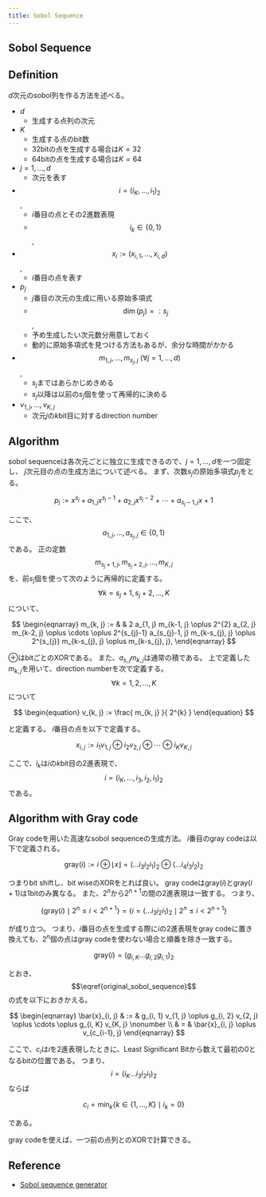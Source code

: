 ```yaml
---
title: Sobol Sequence
---
```


## Sobol Sequence

## Definition
$d$次元のsobol列を作る方法を述べる。

* $d$
    * 生成する点列の次元
* $K$
    * 生成する点のbit数
    * 32bitの点を生成する場合は$K=32$
    * 64bitの点を生成する場合は$K=64$
* $j = 1, \ldots, d$
    * 次元を表す
* $$i = (i_{K}, \ldots, i_{1})_{2}$$,
    * $i$番目の点とその2進数表現
    * $$i_{k} \in \{0, 1\}$$,
* $$x_{i} := (x_{i, 1}, \ldots, x_{i, d})$$,
    * $i$番目の点を表す
* $p_{j}$
    * $j$番目の次元の生成に用いる原始多項式
    * $$\dim(p_{j}) =: s_{j}$$,
    * 予め生成したい次元数分用意しておく
    * 動的に原始多項式を見つける方法もあるが、余分な時間がかかる
* $$m_{1, j}, \ldots, m_{s_{j}, j}\ (\forall j = 1, \ldots, d)$$,
    * $s_{j}$まではあらかじめきめる
    * $s_{j}$以降は以前の$s_{j}$個を使って再帰的に決める
* $v_{1 ,j}, \ldots, v_{K, j}$
    * 次元$j$の$k$bit目に対するdirection number

## Algorithm
sobol sequenceは各次元ごとに独立に生成できるので、$j = 1, \ldots, d$を一つ固定し、 $j$次元目の点の生成方法について述べる。
まず、次数$s_{j}$の原始多項式$p_{j}$をとる。

$$
\begin{equation}
    p_{j}
    :=
    x^{s_{j}}
    +
    a_{1, j} x^{s_{j} - 1}
    +
    a_{2, j} x^{s_{j} - 2}
    +
    \cdots
    +
    a_{s_{j} -1, j}
    x
    +
    1
\end{equation}
$$

ここで、$$a_{1, j}, \ldots, a_{s_{j}, j} \in \{0, 1\}$$である。
正の定数$$m_{s_{j}+1, j}, m_{s_{j}+2, j}, \ldots, m_{K, j}$$を、前$s_{j}$個を使って次のように再帰的に定義する。
$$\forall k = s_{j} + 1, s_{j} + 2, \ldots, K$$について、

$$
\begin{eqnarray}
    m_{k, j}
    :=
    & &
        2 a_{1, j} m_{k-1, j}
        \oplus
        2^{2} a_{2, j} m_{k-2, j}
        \oplus
        \cdots
        \oplus
        2^{s_{j}-1} a_{s_{j}-1, j} m_{k-s_{j}, j}
        \oplus
        2^{s_{j}} m_{k-s_{j}, j}
        \oplus
        m_{k-s_{j}, j},
\end{eqnarray}
$$

$\oplus$はbitごとのXORである。
また、$a_{s, j} m_{k, j}$は通常の積である。
上で定義した$m_{k,j}$を用いて、direction numberを次で定義する。
$$\forall k = 1, 2, \ldots, K$$について

$$
\begin{equation}
    v_{k, j}
    :=
    \frac{
        m_{k, j}
    }{
        2^{k}
    }
\end{equation}
$$

と定義する。
$i$番目の点を以下で定義する。

$$
\begin{equation}
    x_{i, j}
    :=
    i_{1} v_{1, j}
    \oplus
    i_{2} v_{2, j}
    \oplus
    \cdots
    \oplus
    i_{K} v_{K, j}
    \label{original_sobol_sequence}
\end{equation}
$$

ここで、$i_{k}$は$i$の$k$bit目の2進表現で、 $$i = (i_{K}, \ldots, i_{3}, i_{2}, i_{1})_{2}$$である。

## Algorithm with Gray code
Gray codeを用いた高速なsobol sequenceの生成方法。
$i$番目のgray codeは以下で定義される。

$$
\begin{equation}
    \mathrm{gray}(i)
    :=
    i
    \oplus
    \lfloor
        x
    \rfloor
    =
    (\ldots i_{3} i_{2} i_{1})_{2}
    \oplus
    (\ldots i_{4} i_{3} i_{2})_{2}
\end{equation}
$$

つまりbit shiftし、bit wiseのXORをとれば良い。
gray codeは$\mathrm{gray}(i)$と$\mathrm{gray}(i+1)$は1bitのみ異なる。
また、$2^{n}$から$2^{n+1}$の間の2進表現は一致する。
つまり、

$$
    \{ \mathrm{gray}(i) \mid 2^{n} \le i < 2^{n+1} \}
    =
    \{ i = (\ldots i_{3}i_{2}i_{1})_{2} \mid 2^{n} \le i < 2^{n+1} \}
$$

が成り立つ。
つまり、$i$番目の点を生成する際に$i$の2進表現をgray codeに置き換えても、$2^{n}$個の点はgray codeを使わない場合と順番を除き一致する。

$$
    \mathrm{gray}(i)
    =
    (g_{i, K} \ldots g_{i, 2} g_{i, 1})_{2}
$$

とおき、$$\eqref{original_sobol_sequence}$$の式を以下におきかえる。

$$
\begin{eqnarray}
    \bar{x}_{i, j}
    & := &
        g_{i, 1} v_{1, j}
        \oplus
        g_{i, 2} v_{2, j}
        \oplus
        \cdots
        \oplus
        g_{i, K} v_{K, j}
    \nonumber
    \\
    & = &
        \bar{x}_{i, j}
        \oplus
        v_{c_{i-1}, j}
\end{eqnarray}
$$

ここで、$c_{i}$は$i$を2進表現したときに、Least Significant Bitから数えて最初の0となるbitの位置である。
つまり、$$ i = (i_{K} \ldots i_{3}i_{2}i_{1})_{2}$$ならば

$$
    c_{i}
    =
    \min_{k} \{k \in \{1, \ldots, K\} \mid i_{k} = 0 \}
$$

である。

gray codeを使えば、一つ前の点列とのXORで計算できる。


## Reference
* [Sobol sequence generator](http://web.maths.unsw.edu.au/~fkuo/sobol/)
